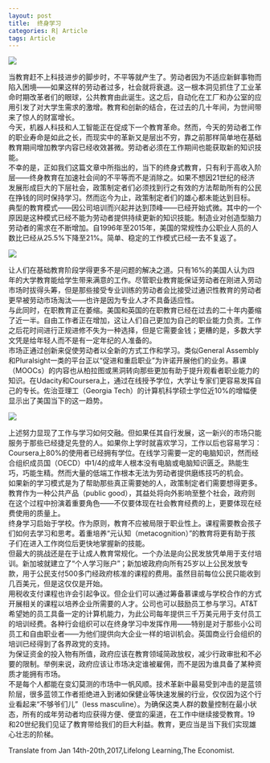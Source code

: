 ```yaml
---
layout: post
title:  终身学习
categories: R| Article
tags: Article
---
```


![](https://timgsa.baidu.com/timg?image&quality=80&size=b9999_10000&sec=1496770487325&di=56c80863d6f89c4e507e76163a56d9fa&imgtype=jpg&src=http%3A%2F%2Fimg0.imgtn.bdimg.com%2Fit%2Fu%3D2629206229%2C2240873289%26fm%3D214%26gp%3D0.jpg)

当教育赶不上科技进步的脚步时，不平等就产生了。劳动者因为不适应新鲜事物而陷入困境——如果这样的劳动者过多，社会就将衰退。这一根本洞见抓住了工业革命时期改革者们的眼球，公共教育由此诞生。这之后，自动化在工厂和办公室的应用引发了对大学生需求的激增。教育和创新的结合，在过去的几十年间，为世间带来了惊人的财富增长。<br>
今天，机器人科技和人工智能正在促成下一个教育革命。然而，今天的劳动者工作的职业寿命是如此之长，而现实中的革新又是层出不穷，靠之前那样简单地在基础教育期间增加教学内容已经收效甚微。劳动者必须在工作期间也能获取新的知识技能。<br>
不幸的是，正如我们这篇文章中所指出的，当下的终身式教育，只有利于高收入阶层——终身教育在加速社会间的不平等而不是消除之。如果不想因21世纪的经济发展形成巨大的下层社会，政策制定者们必须找到行之有效的方法帮助所有的公民在挣钱的同时保持学习。然而迄今为止，政策制定者们的雄心都未能达到目标。<br>
典型的教育模式——因公司培训而兴起并达到顶峰——已经开始式微。其中的一个原因是这种模式已经不能为劳动者提供持续更新的知识技能。制造业对创造型脑力劳动者的需求在不断增加。自1996年至2015年，美国的常规性办公职业人员的人数比已经从25.5%下降至21%。简单、稳定的工作模式已经一去不复返了。<br>

![](https://timgsa.baidu.com/timg?image&quality=80&size=b9999_10000&sec=1496770494522&di=b85f3f71fde0b5caa629e619a7aa0df5&imgtype=0&src=http%3A%2F%2Fimg004.file.rongbiz.cn%2Fuploadfile%2F201601%2F25%2F09%2F09-53-48-20-839235.png)

让人们在基础教育阶段学得更多不是问题的解决之道。只有16%的美国人认为四年的大学教育能给学生带来满意的工作。尽管职业教育能保证劳动者在刚进入劳动市场时拔得头筹，但是那些接受专业训练的劳动者会比接受过通识性教育的劳动者更早被劳动市场淘汰——也许是因为专业人才不具备适应性。<br>
与此同时，在职教育正在萎缩。美国和英国的在职教育已经在过去的二十年内萎缩了近一半。自由工作者正在增加，这让人们自己更加为自己的职业能力负责。工作之后花时间进行正规进修不失为一种选择，但是它需要金钱；更糟的是，多数大学文凭是给年轻人而不是有一定年纪的人准备的。<br>
市场正通过创新来促使劳动者以全新的方式工作和学习。类似General Assembly和Pluralsight一类的平台正以“促进和重启职业”为许诺开展他们的业务。慕课（MOOCs）的内容也从柏拉图或黑洞转向那些更加有助于提升观看者职业能力的知识。在Udacity和Coursera上，通过在线授予学位，大学让专家们更容易发挥自己的专长。佐治亚理工（Georgia Tech）的计算机科学硕士学位近10%的增幅便显示出了美国当下的这一趋势。<br>

![](https://timgsa.baidu.com/timg?image&quality=80&size=b9999_10000&sec=1496770622512&di=f65289128389365a9cbd230462d38806&imgtype=0&src=http%3A%2F%2Fshangchuan.566.com%2Fexam8uploadpath%2FCluster%2F201403%2F29%2F87573fbf-d6e3-4eb1-bd0d-cb004cf8d16e.jpg)

上述努力显现了工作与学习如何交融。但如果任其自行发展，这一新兴的市场只能服务于那些已经捷足先登的人。如果你上学时就喜欢学习，工作以后也容易学习：Coursera上80%的使用者已经拥有学位。在线学习需要一定的电脑知识，然而经合组织成员国（OECD）中1/4的成年人根本没有电脑或电脑知识匮乏。熟能生巧，巧能生精。然而大量的低端工作根本无法为劳动者提供磨练技巧的机会。<br>
如果新的学习模式是为了帮助那些真正需要她的人，政策制定者们需要想得更多。教育作为一种公共产品（public good），其益处将向外影响至整个社会，政府则在这个过程中扮演着重要角色——不仅要体现在社会教育经费的上，更要体现在经费使用的质量上。<br>
终身学习启始于学校。作为原则，教育不应被局限于职业性上。课程需要教会孩子们如何去学习和思考。着重培养“元认知（metacognition）”的教育将更有助于孩子们在进入工作岗位后更快地掌握新的技能。<br>
但最大的挑战还是在于让成人教育常规化。一个办法是向公民发放凭单用于支付培训。新加坡就建立了“个人学习账户”；新加坡政府向所有25岁以上公民发放专款，用于公民支付500多门经政府核准的课程的费用。虽然目前每位公民只能收到几百美元，但是这仅仅是开始。<br>
用税收支付课程也许会引起争议。但企业们可以通过筹备慕课或与学校合作的方式开展相关的课程以培养企业所需要的人才。公司也可以鼓励员工参与学习。AT&T希望她的员工具备一定的计算机能力，为此公司每年提供三千万美元用于支付员工的培训经费。各种行会组织可以在终身学习中发挥作用——特别是对于那些小公司员工和自由职业者——为他们提供向大企业一样的培训机会。英国商业行会组织的培训已经得到了各界政党的支持。<br>
为保证资金的投入物有所值，政府应该在教育领域简政放权，减少行政审批和不必要的限制。举例来说，政府应该让市场决定谁被雇佣，而不是因为谁具备了某种资质才能拥有市场。<br>
不是每个人都能在变幻莫测的市场中一帆风顺。技术革新中最易受到冲击的是蓝领阶层，很多蓝领工作者拒绝进入到诸如保健业等快速发展的行业，仅仅因为这个行业看起来“不够爷们儿”（less masculine）。为确保这类人群的数量控制在最小状态，所有的成年劳动者均应获得方便、便宜的渠道，在工作中继续接受教育。19和20世纪我们见证了教育带给我们的巨大利益。教育，更应当是当下我们实现雄心壮志的阶梯。<br>

Translate from Jan 14th-20th,2017,Lifelong Learning,The Economist. 
